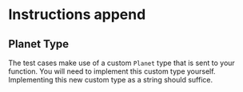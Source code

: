 # Instructions append

## Planet Type

The test cases make use of a custom `Planet` type that is sent to your function.
You will need to implement this custom type yourself.
Implementing this new custom type as a string should suffice.
